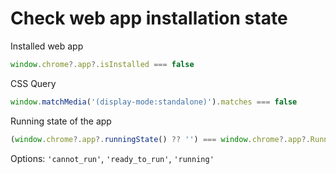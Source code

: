 # Check web app installation state

Installed web app
```js
window.chrome?.app?.isInstalled === false
```

CSS Query
```js
window.matchMedia('(display-mode:standalone)').matches === false
```

Running state of the app
```js
(window.chrome?.app?.runningState() ?? '') === window.chrome?.app?.RunningState?.CANNOT_RUN
```
Options: `'cannot_run'`, `'ready_to_run'`, `'running'`
